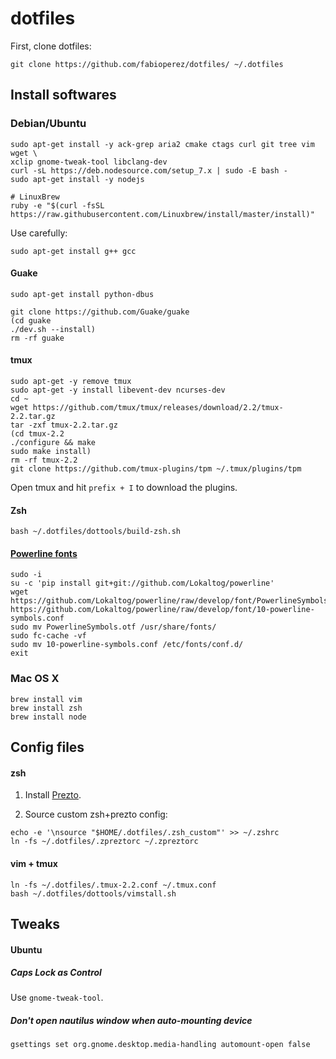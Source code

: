 # dotfiles

First, clone dotfiles:

```
git clone https://github.com/fabioperez/dotfiles/ ~/.dotfiles
```

## Install softwares
### Debian/Ubuntu
```
sudo apt-get install -y ack-grep aria2 cmake ctags curl git tree vim wget \
xclip gnome-tweak-tool libclang-dev
curl -sL https://deb.nodesource.com/setup_7.x | sudo -E bash -
sudo apt-get install -y nodejs

# LinuxBrew
ruby -e "$(curl -fsSL https://raw.githubusercontent.com/Linuxbrew/install/master/install)"
```

Use carefully:
```
sudo apt-get install g++ gcc
```

#### Guake

    sudo apt-get install python-dbus

    git clone https://github.com/Guake/guake
    (cd guake
    ./dev.sh --install)
    rm -rf guake

#### tmux
    sudo apt-get -y remove tmux
    sudo apt-get -y install libevent-dev ncurses-dev
    cd ~
    wget https://github.com/tmux/tmux/releases/download/2.2/tmux-2.2.tar.gz
    tar -zxf tmux-2.2.tar.gz
    (cd tmux-2.2
    ./configure && make
    sudo make install)
    rm -rf tmux-2.2
    git clone https://github.com/tmux-plugins/tpm ~/.tmux/plugins/tpm

Open tmux and hit `prefix + I` to download the plugins.
  
#### Zsh

    bash ~/.dotfiles/dottools/build-zsh.sh
    
#### [Powerline fonts](http://askubuntu.com/questions/283908/how-can-i-install-and-use-powerline-plugin)

```
sudo -i
su -c 'pip install git+git://github.com/Lokaltog/powerline'
wget https://github.com/Lokaltog/powerline/raw/develop/font/PowerlineSymbols.otf https://github.com/Lokaltog/powerline/raw/develop/font/10-powerline-symbols.conf
sudo mv PowerlineSymbols.otf /usr/share/fonts/
sudo fc-cache -vf
sudo mv 10-powerline-symbols.conf /etc/fonts/conf.d/
exit
```

### Mac OS X
```
brew install vim
brew install zsh
brew install node
```
## Config files

#### zsh

1. Install [Prezto](https://github.com/sorin-ionescu/prezto).

2. Source custom zsh+prezto config:
```
echo -e '\nsource "$HOME/.dotfiles/.zsh_custom"' >> ~/.zshrc
ln -fs ~/.dotfiles/.zpreztorc ~/.zpreztorc
```

#### vim + tmux
```
ln -fs ~/.dotfiles/.tmux-2.2.conf ~/.tmux.conf
bash ~/.dotfiles/dottools/vimstall.sh
```

## Tweaks

#### Ubuntu

##### Caps Lock as Control

Use `gnome-tweak-tool`.

##### Don't open nautilus window when auto-mounting device

    gsettings set org.gnome.desktop.media-handling automount-open false
